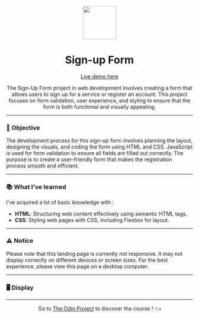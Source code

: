 <p align="center">
  <img src="https://github.com/LaOuede/Landing-page/blob/main/images/signup-form.png" width="90"/>
</p>

<h1 align=center>Sign-up Form</h1>

<p align="center">
  <a href="https://laouede.github.io/Sign-up-Form/">Live demo here</a>
</p>

<p align=center>
The Sign-Up Form project in web development involves creating a form that allows users to sign up for a service or register an account. This project focuses on form validation, user experience, and styling to ensure that the form is both functional and visually appealing.
</p>

---

<h3 align="left">🎯 Objective</h3>

<p align=left>
The development process for this sign-up form involves planning the layout, designing the visuals, and coding the form using HTML and CSS. JavaScript is used for form validation to ensure all fields are filled out correctly. The purpose is to create a user-friendly form that makes the registration process smooth and efficient.
</p>

---

<h3 align="left">📚 What I've learned</h3>

I've acquired a lot of basic knowledge with :
- **HTML**: Structuring web content effectively using semantic HTML tags.
- **CSS**: Styling web pages with CSS, including Flexbox for layout.

---

<h3 align="left">⚠️ Notice</h3>
<p>Please note that this landing page is currently not responsive. It may not display correctly on different devices or screen sizes. For the best experience, please view this page on a desktop computer.</p>

---

<h3 align="left">🖥 Display</h3>


---

<div align="center">

Go to [The Odin Project](https://www.theodinproject.com/) to discover the course ! 👈
</div>
